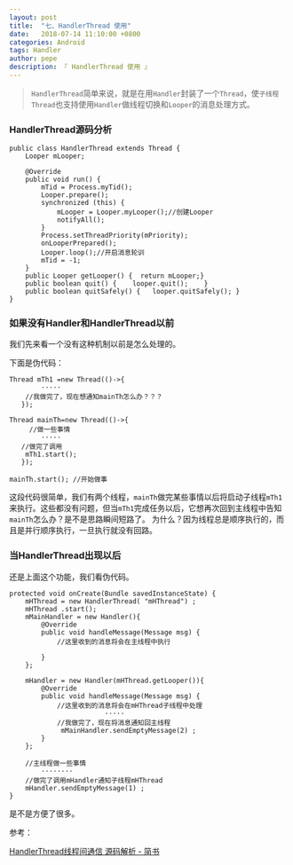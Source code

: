 ```yaml
---
layout: post
title:  "七、HandlerThread 使用"
date:   2018-07-14 11:10:00 +0800
categories: Android
tags: Handler
author: pepe
description: 『 HandlerThread 使用 』
---
```


> `HandlerThread`简单来说，就是在用`Handler`封装了一个`Thread`，使`子线程Thread`也支持使用`Handler`做线程切换和`Looper`的消息处理方式。

### **HandlerThread源码分析**
```
public class HandlerThread extends Thread {
    Looper mLooper;

    @Override
    public void run() {
        mTid = Process.myTid();
        Looper.prepare();
        synchronized (this) {
            mLooper = Looper.myLooper();//创建Looper
            notifyAll();
        }
        Process.setThreadPriority(mPriority);
        onLooperPrepared();
        Looper.loop();//开启消息轮训
        mTid = -1;
    }
    public Looper getLooper() {  return mLooper;}
    public boolean quit() {    looper.quit();    }
    public boolean quitSafely() {   looper.quitSafely(); }
}

```
### **如果没有Handler和HandlerThread以前**

我们先来看一个没有这种机制以前是怎么处理的。

下面是伪代码：
```
Thread mTh1 =new Thread(()->{
        ·····
    //我做完了，现在想通知mainTh怎么办？？？
   });

Thread mainTh=new Thread(()->{
     //做一些事情
        ·····
   //做完了调用
    mTh1.start();
   });

mainTh.start(); //开始做事
```

这段代码很简单，我们有两个线程，`mainTh`做完某些事情以后将启动子线程`mTh1`来执行。这些都没有问题，但当`mTh1`完成任务以后，它想再次回到主线程中告知`mainTh`怎么办？是不是思路瞬间短路了。
为什么？因为线程总是顺序执行的，而且是并行顺序执行，一旦执行就没有回路。

### **当HandlerThread出现以后**

还是上面这个功能，我们看伪代码。
```
protected void onCreate(Bundle savedInstanceState) {
    mHThread = new HandlerThread( "mHThread") ;
    mHThread .start();
    mMainHandler = new Handler(){
        @Override
        public void handleMessage(Message msg) {
            //这里收到的消息将会在主线程中执行

        }
    };

    mHandler = new Handler(mHThread.getLooper()){
        @Override
        public void handleMessage(Message msg) {
            //这里收到的消息将会在mHThread子线程中处理
                        ·····
            //我做完了，现在将消息通知回主线程
             mMainHandler.sendEmptyMessage(2) ;
        }
    };
      
    //主线程做一些事情
        ········
    //做完了调用mHandler通知子线程mHThread 
    mHandler.sendEmptyMessage(1) ;
}

```
是不是方便了很多。

参考：

[HandlerThread线程间通信 源码解析 - 简书](https://www.jianshu.com/p/69c826c8a87d)